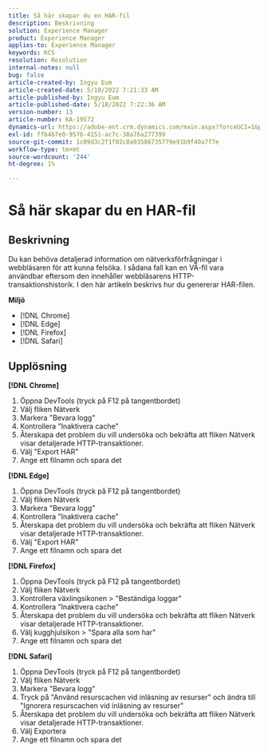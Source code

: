 ```yaml
---
title: Så här skapar du en HAR-fil
description: Beskrivning
solution: Experience Manager
product: Experience Manager
applies-to: Experience Manager
keywords: KCS
resolution: Resolution
internal-notes: null
bug: false
article-created-by: Ingyu Eum
article-created-date: 5/18/2022 7:21:33 AM
article-published-by: Ingyu Eum
article-published-date: 5/18/2022 7:22:36 AM
version-number: 13
article-number: KA-19572
dynamics-url: https://adobe-ent.crm.dynamics.com/main.aspx?forceUCI=1&pagetype=entityrecord&etn=knowledgearticle&id=58c9ff20-7bd6-ec11-a7b5-000d3a3ade0f
exl-id: ffb4b7e0-957b-4151-ac7c-38a76a277399
source-git-commit: 1c09d3c2f1f02c0a93586735779e91b9f40a7f7e
workflow-type: tm+mt
source-wordcount: '244'
ht-degree: 1%

---
```


# Så här skapar du en HAR-fil

## Beskrivning


Du kan behöva detaljerad information om nätverksförfrågningar i webbläsaren för att kunna felsöka. I sådana fall kan en VÅ-fil vara användbar eftersom den innehåller webbläsarens HTTP-transaktionshistorik. I den här artikeln beskrivs hur du genererar HAR-filen.

<b>Miljö</b>

- [!DNL Chrome]
- [!DNL Edge]
- [!DNL Firefox]
- [!DNL Safari]


## Upplösning


<b>[!DNL Chrome]</b>

1. Öppna DevTools (tryck på F12 på tangentbordet)
1. Välj fliken Nätverk
1. Markera &quot;Bevara logg&quot;
1. Kontrollera &quot;Inaktivera cache&quot;
1. Återskapa det problem du vill undersöka och bekräfta att fliken Nätverk visar detaljerade HTTP-transaktioner.
1. Välj &quot;Export HAR&quot;
1. Ange ett filnamn och spara det

<b>[!DNL Edge]</b>

1. Öppna DevTools (tryck på F12 på tangentbordet)
1. Välj fliken Nätverk
1. Markera &quot;Bevara logg&quot;
1. Kontrollera &quot;Inaktivera cache&quot;
1. Återskapa det problem du vill undersöka och bekräfta att fliken Nätverk visar detaljerade HTTP-transaktioner.
1. Välj &quot;Export HAR&quot;
1. Ange ett filnamn och spara det

<b>[!DNL Firefox]</b>

1. Öppna DevTools (tryck på F12 på tangentbordet)
1. Välj fliken Nätverk
1. Kontrollera växlingsikonen > &quot;Beständiga loggar&quot;
1. Kontrollera &quot;Inaktivera cache&quot;
1. Återskapa det problem du vill undersöka och bekräfta att fliken Nätverk visar detaljerade HTTP-transaktioner.
1. Välj kugghjulsikon > &quot;Spara alla som har&quot;
1. Ange ett filnamn och spara det

<b>[!DNL Safari]</b>

1. Öppna DevTools (tryck på F12 på tangentbordet)
1. Välj fliken Nätverk 
1. Markera &quot;Bevara logg&quot;
1. Tryck på &quot;Använd resurscachen vid inläsning av resurser&quot; och ändra till &quot;Ignorera resurscachen vid inläsning av resurser&quot;
1. Återskapa det problem du vill undersöka och bekräfta att fliken Nätverk visar detaljerade HTTP-transaktioner.
1. Välj Exportera
1. Ange ett filnamn och spara det
